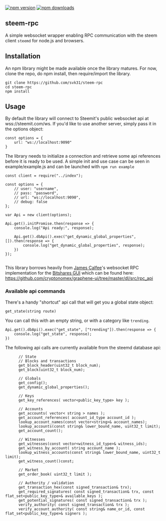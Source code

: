 [![npm version](https://badge.fury.io/js/steem-rpc.svg)](https://badge.fury.io/js/steem-rpc)
[![npm downloads](https://img.shields.io/npm/dm/steem-rpc.svg)](http://img.shields.io/npm/dm/steem-rpc)
## steem-rpc

A simple websocket wrapper enabling RPC communication with the steem client `steemd` for node.js and browsers.

## Installation
An npm library might be made available once the library matures. For now, clone the repo, do npm install, then require/import the library.

```
git clone https://github.com/svk31/steem-rpc
cd steem-rpc
npm install
```

## Usage
By default the library will connect to Steemit's public websocket api at wss://steemit.com/ws. If you'd like to use another server, simply pass it in the options object:

```
const options = {
	url: "ws://localhost:9090"
}
```

The library needs to initialize a connection and retrieve some api references before it is ready to be used. A simple init and use case can be seen in example/example.js and can be launched with `npm run example`

```
const client = require("../index");

const options = {
	// user: "username",
	// pass: "password",
	// url: "ws://localhost:9090",
	// debug: false
};

var Api = new client(options);

Api.get().initPromise.then(response => {
	console.log("Api ready:", response);

	Api.get().dbApi().exec("get_dynamic_global_properties", []).then(response => {
		console.log("get_dynamic_global_properties", response);
	})
});


```

This library borrows heavily from [James Calfee](https://github.com/jcalfee)'s websocket RPC implementation for the [Bitshares GUI](https://github.com/cryptonomex/graphene-ui/) which can be found here: https://github.com/cryptonomex/graphene-ui/tree/master/dl/src/rpc_api


### Available api commands

There's a handy "shortcut" api call that will get you a global state object:

```
get_state(string route)
```

You can call this with an empty string, or with a category like `trending`.

```
Api.get().dbApi().exec("get_state", ["trending"]).then(response => {
	console.log("get_state", response);
})
```

The following api calls are currently available from the steemd database api:

```
      // State
      // Blocks and transactions
      get_block_header(uint32_t block_num);
      get_block(uint32_t block_num);

      // Globals
      get_config();
      get_dynamic_global_properties();

      // Keys
      get_key_references( vector<public_key_type> key );

      // Accounts
      get_accounts( vector< string > names );
      get_account_references( account_id_type account_id );
      lookup_account_names(const vector<string>& account_names);
      lookup_accounts(const string& lower_bound_name, uint32_t limit);
      get_account_count();

      // Witnesses
      get_witnesses(const vector<witness_id_type>& witness_ids);
      get_witness_by_account( string account_name );
      lookup_witness_accounts(const string& lower_bound_name, uint32_t limit);
      get_witness_count()const;

      // Market
      get_order_book( uint32_t limit );

      // Authority / validation
      get_transaction_hex(const signed_transaction& trx);
      get_required_signatures( const signed_transaction& trx, const flat_set<public_key_type>& available_keys );
      get_potential_signatures( const signed_transaction& trx );
      verify_authority( const signed_transaction& trx );
      verify_account_authority( const string& name_or_id, const flat_set<public_key_type>& signers );
```

